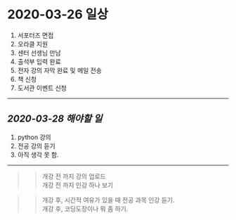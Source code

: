 # 2020-03-26 일상 

1. 서포터즈 면접 
2. 오라클 지원
3. 센터 선생님 만남
4. 출석부 입력 완료
5. 전자 강의 자막 완료 및 메일 전송
6. 책 신청
7. 도서관 이벤트 신청

-----------------------------------
## *2020-03-28 해야할 일*
1. python 강의
2. 전공 강의 듣기 
3. 아직 생각 못 함.

------------

>> 개강 전 까지 강의 업로드<br>
>> 개강 전 까지 인강 하나 보기

>> 개강 후, 시간적 여유가 있을 때 전공 과목 인강 듣기.<br>
>> 개강 후, 코딩도장이나 뭐 좀 하기. 